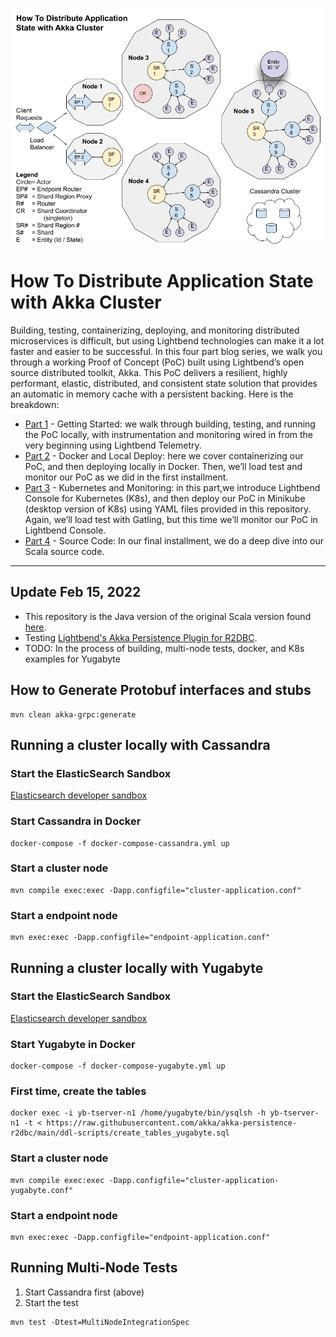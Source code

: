 ![Akka Cluster](Blog_Model.png)
# How To Distribute Application State with Akka Cluster

Building, testing, containerizing, deploying, and monitoring distributed microservices is difficult, but using Lightbend technologies can make it a lot faster and easier to be successful.
In this four part blog series, we walk you through a working Proof of Concept (PoC) built using Lightbend’s open source distributed toolkit, Akka. This PoC delivers a resilient, highly performant, elastic, distributed, and consistent state solution that provides an automatic in memory cache with a persistent backing. Here is the breakdown:
- [Part 1](https://www.lightbend.com/blog/how-to-distribute-application-state-with-akka-cluster-part-1-getting-started) - Getting Started: we walk through building, testing, and running the PoC locally, with instrumentation and monitoring wired in from the very beginning using Lightbend Telemetry. 
- [Part 2](https://www.lightbend.com/blog/how-to-distribute-application-state-with-akka-cluster-part-2-docker-and-local-deploy) - Docker and Local Deploy: here we cover containerizing our PoC, and then deploying locally in Docker. Then, we’ll load test and monitor our PoC as we did in the first installment.
- [Part 3](https://www.lightbend.com/blog/how-to-distribute-application-state-with-akka-cluster-part-3-kubernetes-monitoring) - Kubernetes and Monitoring: in this part,we introduce Lightbend Console for Kubernetes (K8s), and then deploy our PoC in Minikube (desktop version of K8s) using YAML files provided in this repository. Again, we’ll load test with Gatling, but this time we’ll monitor our PoC in Lightbend Console.
- [Part 4](https://www.lightbend.com/blog/how-to-distribute-application-state-with-akka-cluster-part-4-the-source-code) - Source Code: In our final installment, we do a deep dive into our Scala source code.
 	
----------------
## Update Feb 15, 2022
- This repository is the Java version of the original Scala version found [here](https://github.com/michael-read/akka-typed-distributed-state-blog).
- Testing [Lightbend's Akka Persistence Plugin for R2DBC](https://github.com/akka/akka-persistence-r2dbc).
- TODO: In the process of building, multi-node tests, docker, and K8s examples for Yugabyte

## How to Generate Protobuf interfaces and stubs
```
mvn clean akka-grpc:generate
```

## Running a cluster locally with Cassandra

### Start the ElasticSearch Sandbox
[Elasticsearch developer sandbox](https://developer.lightbend.com/docs/telemetry/current/sandbox/elastic-sandbox.html#elasticsearch-developer-sandbox)

### Start Cassandra in Docker
````
docker-compose -f docker-compose-cassandra.yml up
````

### Start a cluster node
````
mvn compile exec:exec -Dapp.configfile="cluster-application.conf"
````

### Start a endpoint node
````
mvn exec:exec -Dapp.configfile="endpoint-application.conf"
````

## Running a cluster locally with Yugabyte

### Start the ElasticSearch Sandbox
[Elasticsearch developer sandbox](https://developer.lightbend.com/docs/telemetry/current/sandbox/elastic-sandbox.html#elasticsearch-developer-sandbox)

### Start Yugabyte in Docker
````
docker-compose -f docker-compose-yugabyte.yml up
````

### First time, create the tables
````
docker exec -i yb-tserver-n1 /home/yugabyte/bin/ysqlsh -h yb-tserver-n1 -t < https://raw.githubusercontent.com/akka/akka-persistence-r2dbc/main/ddl-scripts/create_tables_yugabyte.sql
````

### Start a cluster node
````
mvn compile exec:exec -Dapp.configfile="cluster-application-yugabyte.conf"
````

### Start a endpoint node
````
mvn exec:exec -Dapp.configfile="endpoint-application.conf"
````

## Running Multi-Node Tests
1. Start Cassandra first (above)
2. Start the test
````
mvn test -Dtest=MultiNodeIntegrationSpec
 ````
